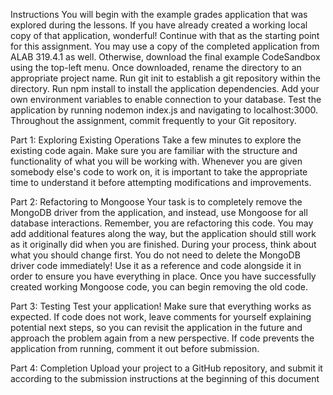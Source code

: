 Instructions
You will begin with the example grades application that was explored during the lessons.
If you have already created a working local copy of that application, wonderful! Continue with that as the starting point for this assignment. You may use a copy of the completed application from ALAB 319.4.1 as well.
Otherwise, download the final example CodeSandbox using the top-left menu.
Once downloaded, rename the directory to an appropriate project name.
Run git init to establish a git repository within the directory.
Run npm install to install the application dependencies.
Add your own environment variables to enable connection to your database.
Test the application by running nodemon index.js and navigating to localhost:3000.
Throughout the assignment, commit frequently to your Git repository.

Part 1: Exploring Existing Operations
Take a few minutes to explore the existing code again. Make sure you are familiar with the structure and functionality of what you will be working with. Whenever you are given somebody else's code to work on, it is important to take the appropriate time to understand it before attempting modifications and improvements.

Part 2: Refactoring to Mongoose
Your task is to completely remove the MongoDB driver from the application, and instead, use Mongoose for all database interactions.
Remember, you are refactoring this code. You may add additional features along the way, but the application should still work as it originally did when you are finished.
During your process, think about what you should change first. You do not need to delete the MongoDB driver code immediately! Use it as a reference and code alongside it in order to ensure you have everything in place. Once you have successfully created working Mongoose code, you can begin removing the old code.

Part 3: Testing
Test your application! Make sure that everything works as expected.
If code does not work, leave comments for yourself explaining potential next steps, so you can revisit the application in the future and approach the problem again from a new perspective.
If code prevents the application from running, comment it out before submission.

Part 4: Completion
Upload your project to a GitHub repository, and submit it according to the submission instructions at the beginning of this document
